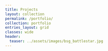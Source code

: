 ```yaml
---
title: Projects
layout: collection
permalink: /portfolio/
collection: portfolio
entries_layout: grid
classes: wide
header:
  teaser: ../assets/images/bsg_battlestar.jpg
---
```

